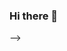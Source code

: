 ### Hi there 👋

<!--
**Paulovogado20335/Paulovogado20335** is a ✨ _special_ ✨ repository because its `README.md` (this file) appears on your GitHub profile.
# 💫 About Me:
🔭 Sou estudante de front-end.<br>👯 Estou a procura de emprego na área.<br>🤝 Um estágio me ajudaria<br>


## 🌐 Socials:
[![LinkedIn](https://img.shields.io/badge/LinkedIn-%230077B5.svg?logo=linkedin&logoColor=white)](https://linkedin.com/in/linkedin.com/in/paulo-vogado) 

# 💻 Tech Stack:
![CSS3](https://img.shields.io/badge/css3-%231572B6.svg?style=for-the-badge&logo=css3&logoColor=white) ![HTML5](https://img.shields.io/badge/html5-%23E34F26.svg?style=for-the-badge&logo=html5&logoColor=white) ![JavaScript](https://img.shields.io/badge/javascript-%23323330.svg?style=for-the-badge&logo=javascript&logoColor=%23F7DF1E) ![NodeJS](https://img.shields.io/badge/node.js-6DA55F?style=for-the-badge&logo=node.js&logoColor=white) ![React](https://img.shields.io/badge/react-%2320232a.svg?style=for-the-badge&logo=react&logoColor=%2361DAFB) ![React Native](https://img.shields.io/badge/react_native-%2320232a.svg?style=for-the-badge&logo=react&logoColor=%2361DAFB)
# 📊 GitHub Stats:
![](https://github-readme-stats.vercel.app/api?username= Paulovogado20335&theme=dracula&hide_border=false&include_all_commits=false&count_private=false)<br/>
![](https://github-readme-streak-stats.herokuapp.com/?user= Paulovogado20335&theme=dracula&hide_border=false)<br/>
![](https://github-readme-stats.vercel.app/api/top-langs/?username= Paulovogado20335&theme=dracula&hide_border=false&include_all_commits=false&count_private=false&layout=compact)

---
[![](https://visitcount.itsvg.in/api?id= Paulovogado20335&icon=0&color=0)](https://visitcount.itsvg.in)

<!-- Proudly created with GPRM ( https://gprm.itsvg.in ) -->
 
-->
